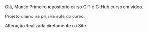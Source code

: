 # 
Olá, Mundo
 Primeiro repositorio curso GIT e GitHub curso em video.

 Projeto driano na pri,eira aula do curso.
 
 Alteração Realizada diretamente do Site.
